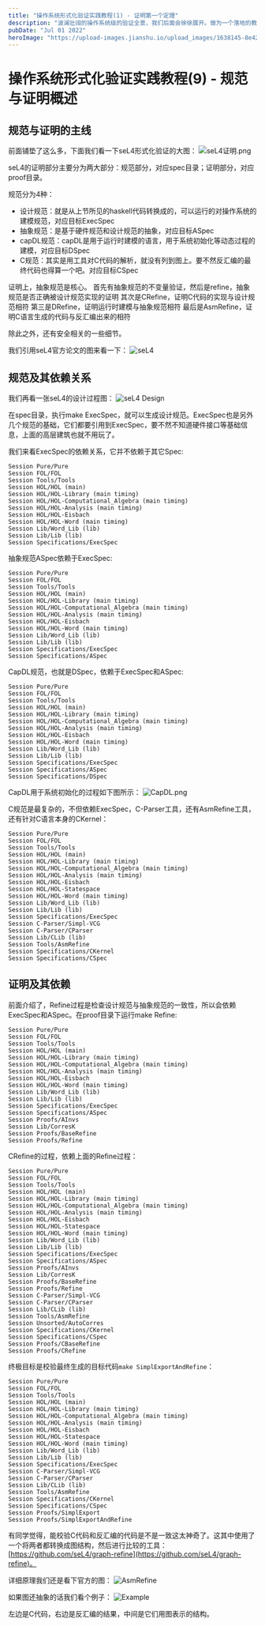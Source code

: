 ```yaml
---
title: "操作系统形式化验证实践教程(1) - 证明第一个定理"
description: "波澜壮阔的操作系统级的验证全景，我们后面会徐徐展开。做为一个落地的教程，我们千里之行始于足下，先从Isabelle/HOL工具的使用开始说起。"
pubDate: "Jul 01 2022"
heroImage: "https://upload-images.jianshu.io/upload_images/1638145-8e4275af60afb16e.png?imageMogr2/auto-orient/strip%7CimageView2/2/w/1240"
---
```


# 操作系统形式化验证实践教程(9) - 规范与证明概述

## 规范与证明的主线

前面铺垫了这么多，下面我们看一下seL4形式化验证的大图：
![seL4证明.png](https://upload-images.jianshu.io/upload_images/1638145-3175418c889795dd.png?imageMogr2/auto-orient/strip%7CimageView2/2/w/1240)

seL4的证明部分主要分为两大部分：规范部分，对应spec目录；证明部分，对应proof目录。

规范分为4种：
- 设计规范：就是从上节所见的haskell代码转换成的，可以运行的对操作系统的建模规范，对应目标ExecSpec
- 抽象规范：是基于硬件规范和设计规范的抽象，对应目标ASpec
- capDL规范：capDL是用于运行时建模的语言，用于系统初始化等动态过程的建模，对应目标DSpec
- C规范：其实是用工具对C代码的解析，就没有列到图上。要不然反汇编的最终代码也得算一个吧。对应目标CSpec

证明上，抽象规范是核心。
首先有抽象规范的不变量验证，然后是refine，抽象规范是否正确被设计规范实现的证明
其次是CRefine，证明C代码的实现与设计规范相符
第三是DRefine，证明运行时建模与抽象规范相符
最后是AsmRefine，证明C语言生成的代码与反汇编出来的相符

除此之外，还有安全相关的一些细节。

我们引用seL4官方论文的图来看一下：
![seL4](https://upload-images.jianshu.io/upload_images/1638145-7848373916e2678a.png?imageMogr2/auto-orient/strip%7CimageView2/2/w/1240)

## 规范及其依赖关系

我们再看一张seL4的设计过程图：
![seL4 Design](https://upload-images.jianshu.io/upload_images/1638145-daa15664d05bad80.png?imageMogr2/auto-orient/strip%7CimageView2/2/w/1240)


在spec目录，执行make ExecSpec，就可以生成设计规范。ExecSpec也是另外几个规范的基础，它们都要引用到ExecSpec，要不然不知道硬件接口等基础信息，上面的高层建筑也就不用玩了。

我们来看ExecSpec的依赖关系，它并不依赖于其它Spec:
```
Session Pure/Pure
Session FOL/FOL
Session Tools/Tools
Session HOL/HOL (main)
Session HOL/HOL-Library (main timing)
Session HOL/HOL-Computational_Algebra (main timing)
Session HOL/HOL-Analysis (main timing)
Session HOL/HOL-Eisbach
Session HOL/HOL-Word (main timing)
Session Lib/Word_Lib (lib)
Session Lib/Lib (lib)
Session Specifications/ExecSpec
```

抽象规范ASpec依赖于ExecSpec:
```
Session Pure/Pure
Session FOL/FOL
Session Tools/Tools
Session HOL/HOL (main)
Session HOL/HOL-Library (main timing)
Session HOL/HOL-Computational_Algebra (main timing)
Session HOL/HOL-Analysis (main timing)
Session HOL/HOL-Eisbach
Session HOL/HOL-Word (main timing)
Session Lib/Word_Lib (lib)
Session Lib/Lib (lib)
Session Specifications/ExecSpec
Session Specifications/ASpec
```

CapDL规范，也就是DSpec，依赖于ExecSpec和ASpec:
```
Session Pure/Pure
Session FOL/FOL
Session Tools/Tools
Session HOL/HOL (main)
Session HOL/HOL-Library (main timing)
Session HOL/HOL-Computational_Algebra (main timing)
Session HOL/HOL-Analysis (main timing)
Session HOL/HOL-Eisbach
Session HOL/HOL-Word (main timing)
Session Lib/Word_Lib (lib)
Session Lib/Lib (lib)
Session Specifications/ExecSpec
Session Specifications/ASpec
Session Specifications/DSpec
```

CapDL用于系统初始化的过程如下图所示：
![CapDL.png](https://upload-images.jianshu.io/upload_images/1638145-328f06ee232c7732.png?imageMogr2/auto-orient/strip%7CimageView2/2/w/1240)


C规范是最复杂的，不但依赖ExecSpec，C-Parser工具，还有AsmRefine工具，还有针对C语言本身的CKernel：
```
Session Pure/Pure
Session FOL/FOL
Session Tools/Tools
Session HOL/HOL (main)
Session HOL/HOL-Library (main timing)
Session HOL/HOL-Computational_Algebra (main timing)
Session HOL/HOL-Analysis (main timing)
Session HOL/HOL-Eisbach
Session HOL/HOL-Statespace
Session HOL/HOL-Word (main timing)
Session Lib/Word_Lib (lib)
Session Lib/Lib (lib)
Session Specifications/ExecSpec
Session C-Parser/Simpl-VCG
Session C-Parser/CParser
Session Lib/CLib (lib)
Session Tools/AsmRefine
Session Specifications/CKernel
Session Specifications/CSpec
```

## 证明及其依赖

前面介绍了，Refine过程是检查设计规范与抽象规范的一致性，所以会依赖ExecSpec和ASpec。在proof目录下运行make Refine: 
```
Session Pure/Pure
Session FOL/FOL
Session Tools/Tools
Session HOL/HOL (main)
Session HOL/HOL-Library (main timing)
Session HOL/HOL-Computational_Algebra (main timing)
Session HOL/HOL-Analysis (main timing)
Session HOL/HOL-Eisbach
Session HOL/HOL-Word (main timing)
Session Lib/Word_Lib (lib)
Session Lib/Lib (lib)
Session Specifications/ExecSpec
Session Specifications/ASpec
Session Proofs/AInvs
Session Lib/CorresK
Session Proofs/BaseRefine
Session Proofs/Refine
```

CRefine的过程，依赖上面的Refine过程：
```
Session Pure/Pure
Session FOL/FOL
Session Tools/Tools
Session HOL/HOL (main)
Session HOL/HOL-Library (main timing)
Session HOL/HOL-Computational_Algebra (main timing)
Session HOL/HOL-Analysis (main timing)
Session HOL/HOL-Eisbach
Session HOL/HOL-Statespace
Session HOL/HOL-Word (main timing)
Session Lib/Word_Lib (lib)
Session Lib/Lib (lib)
Session Specifications/ExecSpec
Session Specifications/ASpec
Session Proofs/AInvs
Session Lib/CorresK
Session Proofs/BaseRefine
Session Proofs/Refine
Session C-Parser/Simpl-VCG
Session C-Parser/CParser
Session Lib/CLib (lib)
Session Tools/AsmRefine
Session Unsorted/AutoCorres
Session Specifications/CKernel
Session Specifications/CSpec
Session Proofs/CBaseRefine
Session Proofs/CRefine
```

终极目标是校验最终生成的目标代码```make SimplExportAndRefine```：
```
Session Pure/Pure
Session FOL/FOL
Session Tools/Tools
Session HOL/HOL (main)
Session HOL/HOL-Library (main timing)
Session HOL/HOL-Computational_Algebra (main timing)
Session HOL/HOL-Analysis (main timing)
Session HOL/HOL-Eisbach
Session HOL/HOL-Statespace
Session HOL/HOL-Word (main timing)
Session Lib/Word_Lib (lib)
Session Lib/Lib (lib)
Session Specifications/ExecSpec
Session C-Parser/Simpl-VCG
Session C-Parser/CParser
Session Lib/CLib (lib)
Session Tools/AsmRefine
Session Specifications/CKernel
Session Specifications/CSpec
Session Proofs/SimplExport
Session Proofs/SimplExportAndRefine
```

有同学觉得，能校验C代码和反汇编的代码是不是一致这太神奇了。这其中使用了一个将两者都转换成图结构，然后进行比较的工具：[https://github.com/seL4/graph-refine](https://github.com/seL4/graph-refine)。

详细原理我们还是看下官方的图：
![AsmRefine](https://upload-images.jianshu.io/upload_images/1638145-a851a95ce94edd6c.png?imageMogr2/auto-orient/strip%7CimageView2/2/w/1240)

如果图还抽象的话我们看个例子：
![Example](https://upload-images.jianshu.io/upload_images/1638145-3f345cfe1312d817.png?imageMogr2/auto-orient/strip%7CimageView2/2/w/1240)

左边是C代码，右边是反汇编的结果，中间是它们用图表示的结构。
